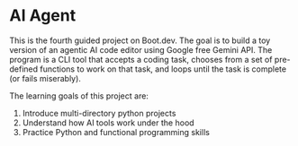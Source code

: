 # AI Agent

This is the fourth guided project on Boot.dev. The goal is to build a toy version of an agentic AI code editor 
using Google free Gemini API. The program is a CLI tool that accepts a coding task, chooses from a set of pre-
defined functions to work on that task, and loops until the task is complete (or fails miserably).

The learning goals of this project are:
1. Introduce multi-directory python projects
2. Understand how AI tools work under the hood
3. Practice Python and functional programming skills

